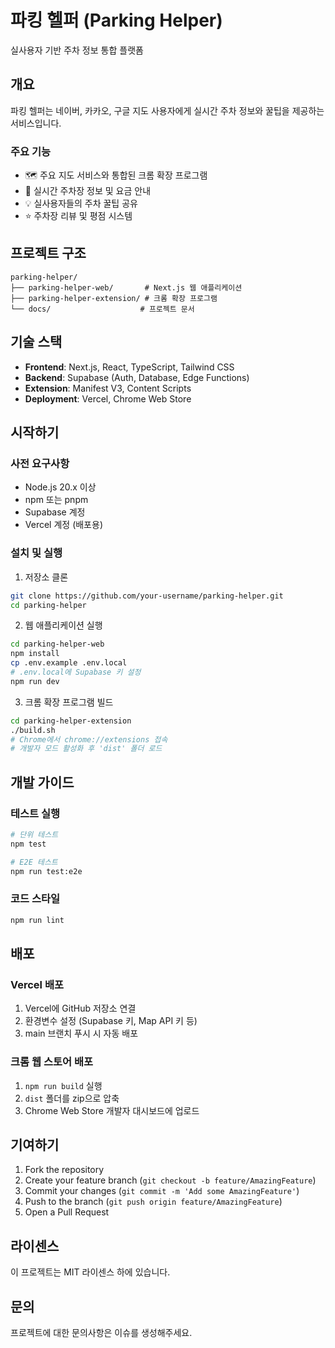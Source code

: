 # 파킹 헬퍼 (Parking Helper)

실사용자 기반 주차 정보 통합 플랫폼

## 개요

파킹 헬퍼는 네이버, 카카오, 구글 지도 사용자에게 실시간 주차 정보와 꿀팁을 제공하는 서비스입니다.

### 주요 기능
- 🗺️ 주요 지도 서비스와 통합된 크롬 확장 프로그램
- 📍 실시간 주차장 정보 및 요금 안내
- 💡 실사용자들의 주차 꿀팁 공유
- ⭐ 주차장 리뷰 및 평점 시스템

## 프로젝트 구조

```
parking-helper/
├── parking-helper-web/       # Next.js 웹 애플리케이션
├── parking-helper-extension/ # 크롬 확장 프로그램
└── docs/                    # 프로젝트 문서
```

## 기술 스택

- **Frontend**: Next.js, React, TypeScript, Tailwind CSS
- **Backend**: Supabase (Auth, Database, Edge Functions)
- **Extension**: Manifest V3, Content Scripts
- **Deployment**: Vercel, Chrome Web Store

## 시작하기

### 사전 요구사항
- Node.js 20.x 이상
- npm 또는 pnpm
- Supabase 계정
- Vercel 계정 (배포용)

### 설치 및 실행

1. 저장소 클론
```bash
git clone https://github.com/your-username/parking-helper.git
cd parking-helper
```

2. 웹 애플리케이션 실행
```bash
cd parking-helper-web
npm install
cp .env.example .env.local
# .env.local에 Supabase 키 설정
npm run dev
```

3. 크롬 확장 프로그램 빌드
```bash
cd parking-helper-extension
./build.sh
# Chrome에서 chrome://extensions 접속
# 개발자 모드 활성화 후 'dist' 폴더 로드
```

## 개발 가이드

### 테스트 실행
```bash
# 단위 테스트
npm test

# E2E 테스트
npm run test:e2e
```

### 코드 스타일
```bash
npm run lint
```

## 배포

### Vercel 배포
1. Vercel에 GitHub 저장소 연결
2. 환경변수 설정 (Supabase 키, Map API 키 등)
3. main 브랜치 푸시 시 자동 배포

### 크롬 웹 스토어 배포
1. `npm run build` 실행
2. `dist` 폴더를 zip으로 압축
3. Chrome Web Store 개발자 대시보드에 업로드

## 기여하기

1. Fork the repository
2. Create your feature branch (`git checkout -b feature/AmazingFeature`)
3. Commit your changes (`git commit -m 'Add some AmazingFeature'`)
4. Push to the branch (`git push origin feature/AmazingFeature`)
5. Open a Pull Request

## 라이센스

이 프로젝트는 MIT 라이센스 하에 있습니다.

## 문의

프로젝트에 대한 문의사항은 이슈를 생성해주세요.